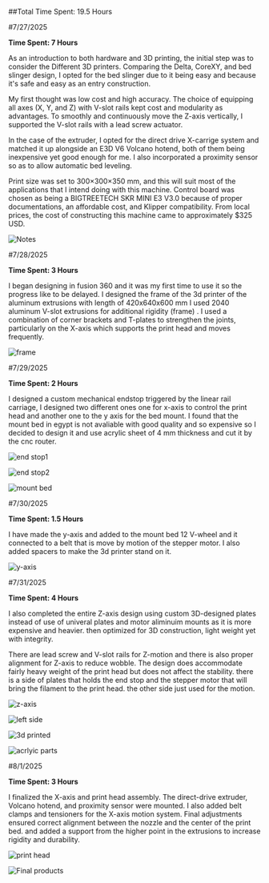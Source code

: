 ##Total Time Spent: 19.5 Hours

#7/27/2025

**Time Spent: 7 Hours**

As an introduction to both hardware and 3D printing, the initial step was to consider the Different 3D printers. Comparing the Delta, CoreXY, and bed slinger design, I opted for the bed slinger due to it being easy and because it's safe and easy as an entry construction.

My first thought was low cost and high accuracy. The choice of equipping all axes (X, Y, and Z) with V-slot rails kept cost and modularity as advantages. To smoothly and continuously move the Z-axis vertically, I supported the V-slot rails with a lead screw actuator.

In the case of the extruder, I opted for the direct drive X-carrige system and matched it up alongside an E3D V6 Volcano hotend, both of them being inexpensive yet good enough for me. I also incorporated a proximity sensor so as to allow automatic bed leveling.

Print size was set to 300×300×350 mm, and this will suit most of the applications that I intend doing with this machine. Control board was chosen as being a BIGTREETECH SKR MINI E3 V3.0 because of proper documentations, an affordable cost, and Klipper compatibility. From local prices, the cost of constructing this machine came to approximately $325 USD.

![Notes](images/notes.png)

#7/28/2025

**Time Spent: 3 Hours**

I began designing in fusion 360 and it was my first time to use it so the progress like to be delayed. I designed the frame of the 3d printer of the aluminum extrusions with length of 420x640x600 mm I used 2040 aluminum V-slot extrusions for additional rigidity (frame) . I used a combination of corner brackets and T-plates to strengthen the joints, particularly on the X-axis which supports the print head and moves frequently.

![frame](images/frame.png)

#7/29/2025

**Time Spent: 2 Hours**

I designed a custom mechanical endstop triggered by the linear rail carriage, I designed two different ones one for x-axis to control the print head and another one to the y axis for the bed mount.
I found that the mount bed in egypt is not avaliable with good quality and so expensive so I decided to design it and use acrylic sheet of 4 mm thickness and cut it by the cnc router.

![end stop1](images/endstop1.png)

![end stop2](images/endstop2.png)

![mount bed](images/mountbed.png)

#7/30/2025

**Time Spent: 1.5 Hours**

I have made the y-axis and added to the mount bed 12 V-wheel and it connected to a belt that is move by motion of the stepper motor. I also added spacers to make the 3d printer stand on it.

![y-axis](images/y_axis.png)

#7/31/2025

**Time Spent: 4 Hours**

I also completed the entire Z-axis design using custom 3D-designed plates instead of use of univeral plates and motor aliminuim mounts as it is more expensive and heavier. then optimized for 3D construction, light weight yet with integrity.

There are lead screw and V-slot rails for Z-motion and there is also proper alignment for Z-axis to reduce wobble. The design does accommodate fairly heavy weight of the print head but does not affect the stability.
there is a side of plates that holds the end stop and the stepper motor that will bring the filament to the print head. the other side just used for the motion.

![z-axis](images/z_axis.png)

![left side](images/left_side.png)

![3d printed](images/3d_printed.png)

![acrlyic parts](images/acrylic.png)

#8/1/2025

**Time Spent: 3 Hours**

I finalized the X-axis and print head assembly. The direct-drive extruder, Volcano hotend, and proximity sensor were mounted. I also added belt clamps and tensioners for the X-axis motion system. Final adjustments ensured correct alignment between the nozzle and the center of the print bed.
and added a support from the higher point in the extrusions to increase rigidity and durability.

![print head](images/print_head.png)

![Final products](images/printer.png)

